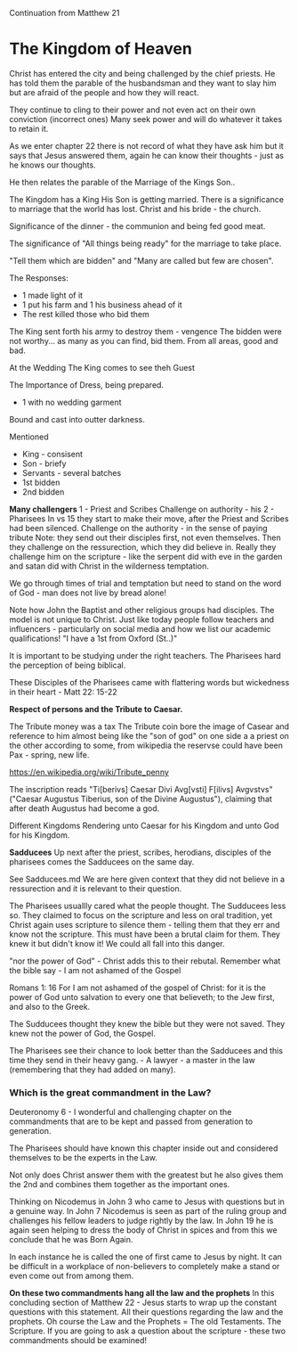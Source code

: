 Continuation from Matthew 21

# The Kingdom of Heaven

Christ has entered the city and being challenged by the chief priests.
He has told them the parable of the husbandsman and they want to slay him but are afraid of the people and how they will react.

They continue to cling to their power and not even act on their own conviction (incorrect ones)
Many seek power and will do whatever it takes to retain it.

As we enter chapter 22 there is not record of what they have ask him but it says that Jesus answered them, again he can know their thoughts - just as he knows our thoughts.

He then relates the parable of the Marriage of the Kings Son..

The Kingdom has a King
His Son is getting married. There is a significance to marriage that the world has lost. 
Christ and his bride - the church.

Significance of the dinner - the communion and being fed good meat.

The significance of "All things being ready" for the marriage to take place.

"Tell them which are bidden" and "Many are called but few are chosen".

The Responses:
- 1 made light of it
- 1 put his farm and 1 his business ahead of it
- The rest killed those who bid them

The King sent forth his army to destroy them - vengence
The bidden were not worthy... as many as you can find, bid them.
From all areas, good and bad.

At the Wedding
The King comes to see theh Guest

The Importance of Dress, being prepared.

- 1 with no wedding garment

Bound and cast into outter darkness.

Mentioned
- King - consisent
- Son - briefy
- Servants - several batches
- 1st bidden
- 2nd bidden

**Many challengers**
1 - Priest and Scribes
Challenge on authority - his
2 - Pharisees
In vs 15 they start to make their move, after the Priest and Scribes had been silenced.
Challenge on the authority - in the sense of paying tribute
Note: they send out their disciples first, not even themselves.
Then they challenge on the ressurection, which they did believe in.
Really they challenge him on the scripture - like the serpent did with eve in the garden and satan did with Christ in the wilderness temptation.

We go through times of trial and temptation but need to stand on the word of God - man does not live by bread alone!

Note how John the Baptist and other religious groups had disciples. The model is not unique to Christ.
Just like today people follow teachers and influencers - particularly on social media and how we list our academic qualifications!
"I have a 1st from Oxford (St..)"

It is important to be studying under the right teachers. The Pharisees hard the perception of being biblical.

These Disciples of the Pharisees came with flattering words but wickedness in their heart - Matt 22: 15-22

**Respect of persons and the Tribute to Caesar.**

The Tribute money was a tax
The Tribute coin bore the image of Casear and reference to him almost being like the "son of god" on one side a a priest on the other according to some, from wikipedia the reservse could have been Pax - spring, new life.

https://en.wikipedia.org/wiki/Tribute_penny

The inscription reads "Ti[berivs] Caesar Divi Avg[vsti] F[ilivs] Avgvstvs" ("Caesar Augustus Tiberius, son of the Divine Augustus"), claiming that after death Augustus had become a god. 

Different Kingdoms
Rendering unto Caesar for his Kingdom and unto God for his Kingdom.

**Sadducees**
Up next after the priest, scribes, herodians, disciples of the pharisees comes the Sadducees on the same day.

See Sadducees.md 
We are here given context that they did not believe in a ressurection and it is relevant to their question.

The Pharisees usuallly cared what the people thought. The Sudducees less so.
They claimed to focus on the scripture and less on oral tradition, yet Christ again uses scripture to silence them - telling them that they err and know not the scripture. This must have been a brutal claim for them.
They knew it but didn't know it! We could all fall into this danger.

"nor the power of God" - Christ adds this to their rebutal.
Remember what the bible say - I am not ashamed of the Gospel

Romans 1: 16 For I am not ashamed of the gospel of Christ: for it is the power of God unto salvation to every one that believeth; to the Jew first, and also to the Greek.

The Sudducees thought they knew the bible but they were not saved. They knew not the power of God, the Gospel.

The Pharisees see their chance to look better than the Sadducees and this time they send in their heavy gang. - A lawyer - a master in the law (remembering that they had added on many).

### Which is the great commandment in the Law?
Deuteronomy 6 - I wonderful and challenging chapter on the commandments that are to be kept and passed from generation to generation.

The Pharisees should have known this chapter inside out and considered themselves to be the experts in the Law.

Not only does Christ answer them with the greatest but he also gives them the 2nd and combines them together as the important ones.

Thinking on Nicodemus in John 3 who came to Jesus with questions but in a genuine way.
In John 7 Nicodemus is seen as part of the ruling group and challenges his fellow leaders to judge rightly by the law.
In John 19 he is again seen helping to dress the body of Christ in spices and from this we conclude that he was Born Again.

In each instance he is called the one of first came to Jesus by night.
It can be difficult in a workplace 
of non-believers to completely make a stand or even come out from among them.


**On these two commandments hang all the law and the prophets**
In this concluding section of Matthew 22 - Jesus starts to wrap up the constant questions with this statement.
All their questions regarding the law and the prophets.
Oh course the Law and the Prophets = The old Testaments. The Scripture.
If you are going to ask a question about the scripture - these two commandments should be examined!








